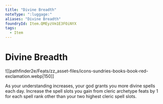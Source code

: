 ```yaml
---
title: "Divine Breadth"
noteType: ":luggage:"
aliases: "Divine Breadth"
foundryId: Item.QMEyzVm1E3FOiNYX
tags:
  - Item
---
```


# Divine Breadth
![[pathfinder2e/Feats/zz_asset-files/icons-sundries-books-book-red-exclamation.webp|150]]

As your understanding increases, your god grants you more divine spells each day. Increase the spell slots you gain from cleric archetype feats by 1 for each spell rank other than your two highest cleric spell slots.
